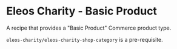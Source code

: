 # Eleos Charity - Basic Product

A recipe that provides a "Basic Product" Commerce product type.

`eleos-charity/eleos-charity-shop-category` is a pre-requisite.
